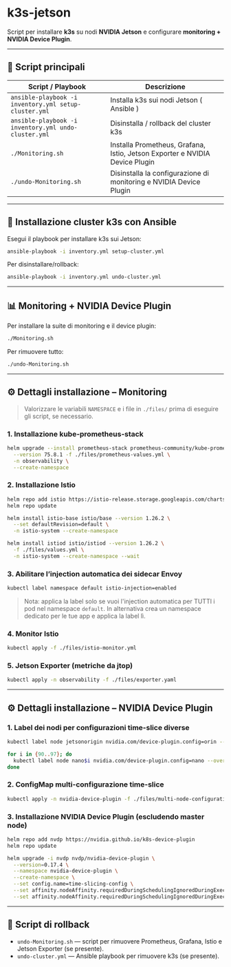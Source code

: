 # k3s-jetson

Script per installare **k3s** su nodi **NVIDIA Jetson** e configurare **monitoring + NVIDIA Device Plugin**.

---

## 📁 Script principali

| Script / Playbook                                     | Descrizione                                                                 |
| ----------------------------------------------------- | --------------------------------------------------------------------------- |
| `ansible-playbook -i inventory.yml setup-cluster.yml` | Installa k3s sui nodi Jetson ( Ansible )                                    |
| `ansible-playbook -i inventory.yml undo-cluster.yml`  | Disinstalla / rollback del cluster k3s                                      |
| `./Monitoring.sh`                                     | Installa Prometheus, Grafana, Istio, Jetson Exporter e NVIDIA Device Plugin |
| `./undo-Monitoring.sh`                                | Disinstalla la configurazione di monitoring e NVIDIA Device Plugin          |

---

## 🚀 Installazione cluster k3s con Ansible

Esegui il playbook per installare k3s sui Jetson:

```bash
ansible-playbook -i inventory.yml setup-cluster.yml
```

Per disinstallare/rollback:

```bash
ansible-playbook -i inventory.yml undo-cluster.yml
```

---

## 📊 Monitoring + NVIDIA Device Plugin

Per installare la suite di monitoring e il device plugin:

```bash
./Monitoring.sh
```

Per rimuovere tutto:

```bash
./undo-Monitoring.sh
```

---

## ⚙️ Dettagli installazione – Monitoring

> Valorizzare le variabili `NAMESPACE` e i file in `./files/` prima di eseguire gli script, se necessario.

### 1. Installazione kube-prometheus-stack

```bash
helm upgrade --install prometheus-stack prometheus-community/kube-prometheus-stack \
  --version 75.8.1 -f ./files/prometheus-values.yml \
  -n observability \
  --create-namespace
```

### 2. Installazione Istio

```bash
helm repo add istio https://istio-release.storage.googleapis.com/charts
helm repo update

helm install istio-base istio/base --version 1.26.2 \
  --set defaultRevision=default \
  -n istio-system --create-namespace

helm install istiod istio/istiod --version 1.26.2 \
  -f ./files/values.yml \
  -n istio-system --create-namespace --wait
```

### 3. Abilitare l’injection automatica dei sidecar Envoy

```bash
kubectl label namespace default istio-injection=enabled
```

> Nota: applica la label solo se vuoi l'injection automatica per TUTTI i pod nel namespace `default`. In alternativa crea un namespace dedicato per le tue app e applica la label lì.

### 4. Monitor Istio

```bash
kubectl apply -f ./files/istio-monitor.yml
```

### 5. Jetson Exporter (metriche da jtop)

```bash
kubectl apply -n observability -f ./files/exporter.yaml
```

---

## ⚙️ Dettagli installazione – NVIDIA Device Plugin

### 1. Label dei nodi per configurazioni time-slice diverse

```bash
kubectl label node jetsonorigin nvidia.com/device-plugin.config=orin --overwrite

for i in {90..97}; do
  kubectl label node nano$i nvidia.com/device-plugin.config=nano --overwrite
done
```

### 2. ConfigMap multi-configurazione time-slice

```bash
kubectl apply -n nvidia-device-plugin -f ./files/multi-node-configuration.yaml
```

### 3. Installazione NVIDIA Device Plugin (escludendo master node)

```bash
helm repo add nvdp https://nvidia.github.io/k8s-device-plugin
helm repo update

helm upgrade -i nvdp nvdp/nvidia-device-plugin \
  --version=0.17.4 \
  --namespace nvidia-device-plugin \
  --create-namespace \
  --set config.name=time-slicing-config \
  --set affinity.nodeAffinity.requiredDuringSchedulingIgnoredDuringExecution.nodeSelectorTerms[0].matchExpressions[0].key="node-role.kubernetes.io/master" \
  --set affinity.nodeAffinity.requiredDuringSchedulingIgnoredDuringExecution.nodeSelectorTerms[0].matchExpressions[0].operator="DoesNotExist"
```

---

## 🧾 Script di rollback

* `undo-Monitoring.sh` — script per rimuovere Prometheus, Grafana, Istio e Jetson Exporter (se presente).
* `undo-cluster.yml` — Ansible playbook per rimuovere k3s (se presente).
